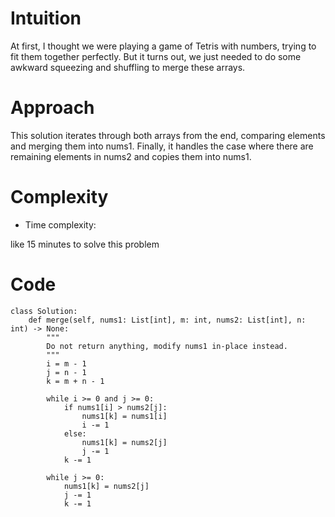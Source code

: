 # Intuition
<!-- Describe your first thoughts on how to solve this problem. -->
At first, I thought we were playing a game of Tetris with numbers, trying to fit them together perfectly. But it turns out, we just needed to do some awkward squeezing and shuffling to merge these arrays.
# Approach
<!-- Describe your approach to solving the problem. -->
This solution iterates through both arrays from the end, comparing elements and merging them into nums1. 
Finally, it handles the case where there are remaining elements in nums2 and copies them into nums1.
# Complexity
- Time complexity:
<!-- Add your time complexity here, e.g. $$O(n)$$ -->
like 15 minutes to solve this problem 

<!-- - Space complexity: -->
<!-- Add your space complexity here, e.g. $$O(n)$$ -->


# Code
```
class Solution:
    def merge(self, nums1: List[int], m: int, nums2: List[int], n: int) -> None:
        """
        Do not return anything, modify nums1 in-place instead.
        """
        i = m - 1
        j = n - 1
        k = m + n - 1
        
        while i >= 0 and j >= 0:
            if nums1[i] > nums2[j]:
                nums1[k] = nums1[i]
                i -= 1
            else:
                nums1[k] = nums2[j]
                j -= 1
            k -= 1
        
        while j >= 0:
            nums1[k] = nums2[j]
            j -= 1
            k -= 1

```